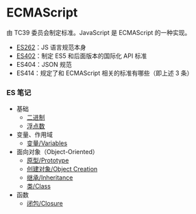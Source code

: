 # ECMAScript
由 TC39 委员会制定标准。JavaScript 是 ECMAScript 的一种实现。
+ [ES262](http://www.ecma-international.org/publications/standards/Ecma-262.htm)：JS 语言规范本身
+ [ES402](http://www.ecma-international.org/publications/standards/Ecma-402.htm)：制定 ES5 和后面版本的国际化 API 标准
+ ES404：JSON 规范
+ ES414：规定了和 ECMAScript 相关的标准有哪些（即上述 3 条）

### ES 笔记
+ 基础
  - [二进制](3-binary.md)
  - [浮点数](3-floating-points.md)
+ 变量、作用域
  - [变量/Variables](1-variables.md)
+ 面向对象（Object-Oriented）
  - [原型/Prototype](2-prototypes.md)
  - [创建对象/Object Creation](1-object-creation.md)
  - [继承/Inheritance](1-inheritance.md)
  - [类/Class](1-classes.md)
+ 函数
  - [闭包/Closure](0-closures.md)

